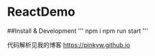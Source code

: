 # ReactDemo

##Install & Development
'''
npm i
npm run start
'''

代码解析见我的博客 https://pinkyw.github.io
